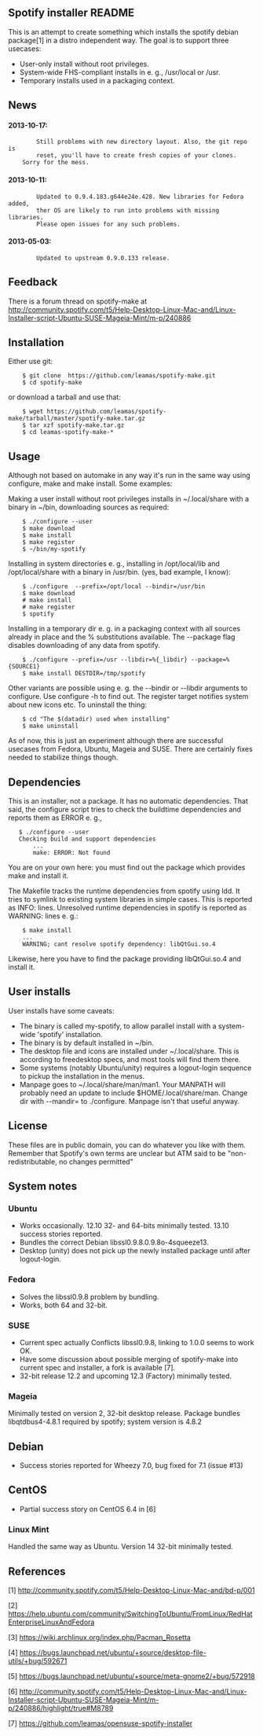 ## Spotify installer README

This is an attempt to create something which installs the spotify
debian package[1] in a distro independent way. The goal is to support
three usecases:

  - User-only install without root privileges.
  - System-wide FHS-compliant installs in e. g., /usr/local or /usr.
  - Temporary installs used in a packaging context.

## News

#### 2013-10-17:
            Still problems with new directory layout. Also, the git repo is
            reset, you'll have to create fresh copies of your clones.
	    Sorry for the mess.
#### 2013-10-11:
            Updated to 0.9.4.183.g644e24e.428. New libraries for Fedora added,
            ther OS are likely to run into problems with missing libraries.
            Please open issues for any such problems.

#### 2013-05-03:
            Updated to upstream 0.9.0.133 release.

## Feedback

There is a forum thread on spotify-make at
http://community.spotify.com/t5/Help-Desktop-Linux-Mac-and/Linux-Installer-script-Ubuntu-SUSE-Mageia-Mint/m-p/240886

## Installation

Either use git:
```
    $ git clone  https://github.com/leamas/spotify-make.git
    $ cd spotify-make
```
or download a tarball and use that:
```
    $ wget https://github.com/leamas/spotify-make/tarball/master/spotify-make.tar.gz
    $ tar xzf spotify-make.tar.gz
    $ cd leamas-spotify-make-*
```

## Usage

Although not based on automake in any way it's run in the same way
using configure, make and make install. Some examples:

Making a user install without root privileges installs in
~/.local/share with a binary in ~/bin, downloading sources
as required:
```
    $ ./configure --user
    $ make download
    $ make install
    $ make register
    $ ~/bin/my-spotify
```
Installing in system directories e. g., installing in /opt/local/lib and
/opt/local/share with a binary in /usr/bin. (yes, bad example, I know):
```
    $ ./configure  --prefix=/opt/local --bindir=/usr/bin
    $ make download
    # make install
    # make register
    $ spotify
```
Installing in a temporary dir e. g. in a packaging context with all
sources already in place and the % substitutions available. The
--package flag disables downloading of any data from spotify.
```
    $ ./configure --prefix=/usr --libdir=%{_libdir} --package=%{SOURCE1}
    $ make install DESTDIR=/tmp/spotify
```
Other variants are possible using e. g. the --bindir or --libdir
arguments to configure. Use configure -h to find out. The register
target notifies system about new icons etc. To uninstall the thing:
```
    $ cd "The $(datadir) used when installing"
    $ make uninstall
```
As of now, this is just an experiment although there are successful usecases
from Fedora, Ubuntu, Mageia and SUSE. There are certainly fixes needed to
stabilize things though.

## Dependencies

This is an installer, not a package. It has no automatic dependencies.
That said, the configure script tries to check the buildtime dependencies
and reports them as ERROR e. g.,
```
   $ ./configure --user
   Checking build and support dependencies
       ...
       make: ERROR: Not found
```
You are on your own here: you must find out the package which provides
make and install it.

The Makefile tracks the runtime dependencies from spotify using ldd. It
tries to symlink to existing system libraries in simple cases. This is
reported as INFO: lines. Unresolved runtime dependencies in spotify is
reported as WARNING: lines e. g.:
```
    $ make install
    ...
    WARNING; cant resolve spotify dependency: libQtGui.so.4
```
Likewise, here you have to find the package providing libQtGui.so.4
and install it.

## User installs

User installs have some caveats:

- The binary is called my-spotify, to allow parallel install with a
  system-wide 'spotify' installation.
- The binary is by default installed in ~/bin.
- The desktop file  and icons are installed under ~/.local/share. This is
  according to freedesktop specs, and most tools will find them there.
- Some systems (notably Ubuntu/unity) requires a logout-login sequence to
  pickup the installation in the menus.
- Manpage goes to ~/.local/share/man/man1. Your MANPATH will probably need
  an update to include  $HOME/.local/share/man. Change dir with --mandir=
  to ./configure. Manpage isn't that useful anyway.

## License

These files are in public domain, you can do whatever you like with them.
Remember that Spotify's own terms are unclear but ATM said to be
"non-redistributable, no changes permitted"

## System notes

### Ubuntu
- Works occasionally. 12.10 32- and 64-bits minimally tested.
  13.10 success stories reported.
- Bundles the correct Debian libssl0.9.8.0.9.8o-4squeeze13.
- Desktop (unity) does not pick up the newly installed package until
  after logout-login.

### Fedora
- Solves the libssl0.9.8 problem by bundling.
- Works, both 64 and 32-bit.

### SUSE
- Current spec actually Conflicts libssl0.9.8, linking to 1.0.0 seems
  to work OK.
- Have some discussion about possible merging of spotify-make into current spec
  and installer, a fork is available [7].
- 32-bit release 12.2 and upcoming 12.3 (Factory) minimally tested.

### Mageia
Minimally tested on version 2, 32-bit desktop release. Package bundles
libqtdbus4-4.8.1 required by spotify; system version is 4.8.2

## Debian
- Success stories reported for Wheezy 7.0, bug fixed for 7.1 (issue #13)

## CentOS
- Partial success story on CentOS 6.4 in [6]

### Linux Mint
Handled the same way as Ubuntu. Version 14 32-bit minimally tested.

## References

[1] http://community.spotify.com/t5/Help-Desktop-Linux-Mac-and/bd-p/001

[2] https://help.ubuntu.com/community/SwitchingToUbuntu/FromLinux/RedHatEnterpriseLinuxAndFedora

[3] https://wiki.archlinux.org/index.php/Pacman_Rosetta

[4] https://bugs.launchpad.net/ubuntu/+source/desktop-file-utils/+bug/592671

[5] https://bugs.launchpad.net/ubuntu/+source/meta-gnome2/+bug/572918

[6] http://community.spotify.com/t5/Help-Desktop-Linux-Mac-and/Linux-Installer-script-Ubuntu-SUSE-Mageia-Mint/m-p/240886/highlight/true#M8789

[7] https://github.com/leamas/opensuse-spotify-installer
